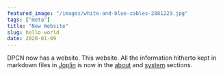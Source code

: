 ```yaml
---
featured_image: "/images/white-and-blue-cables-2881229.jpg"
tags: ["meta"]
title: "New Website"
slug: hello-world
date: 2020-01-09
---
```


DPCN now has a website. This website. All the information hitherto kept in markdown files in [Joplin](https://joplinapp.org/) is now in the [about](/about) and [system](/system) sections.
